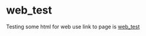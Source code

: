 # web_test

Testing some html for web use
link to page is [web_test](https:\\machinehistories.github.io/web_test)

